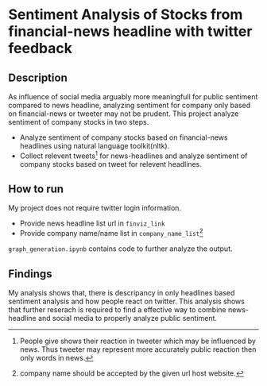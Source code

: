 # Sentiment Analysis of Stocks from financial-news headline with twitter feedback
## Description
As influence of social media arguably more meaningfull for public sentiment compared to news headline, analyzing sentiment for company only based on financial-news or tweeter may not be prudent. This project analyze sentiment of company stocks in two steps.
- Analyze sentiment of company stocks based on financial-news headlines using natural language toolkit(nltk). 
- Collect relevent tweets[^1] for news-headlines and analyze sentiment of company stocks based on tweet for relevent headlines.
[^1]: People give shows their reaction in tweeter which may be influenced by news. Thus tweeter may represent more accurately public reaction then only words in news.

## How to run
My project does not require twitter login information. 
- Provide news headline list url in `finviz_link`
- Provide company name/name list in `company_name_list`[^2] 
[^2]: company name should be accepted by the given url host website.

`graph_generation.ipynb` contains code to further analyze the output.

## Findings
My analysis shows that, there is descripancy in only headlines based sentiment analysis and how people react on twitter. This analysis shows that further reserach is required to find a effective way to combine news-headline and social media to properly analyze public sentiment.
